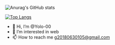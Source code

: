 ![Anurag's GitHub stats](https://github-readme-stats.vercel.app/api?username=Yolo-00&&show_icons=true&theme=tokyonight)

[![Top Langs](https://github-readme-stats.vercel.app/api/top-langs/?username=Yolo-00)](https://github.com/anuraghazra/github-readme-stats)

<!---
<a href="https://github.com/Yolo-00">
  <img align="center" src="https://github-readme-stats.vercel.app/api?username=Yolo-00&&show_icons=true&theme=tokyonight" />
</a>
<a href="https://github.com/Yolo-00">
  <img align="center" src="https://github-readme-stats.vercel.app/api/top-langs/?username=Yolo-00" />
</a>
--->

- 👋 Hi, I’m @Yolo-00
- 👀 I’m interested in web
- 📫 How to reach me g20180630105@gmail.com

<!---
guoCertain/guoCertain is a ✨ special ✨ repository because its `README.md` (this file) appears on your GitHub profile.
You can click the Preview link to take a look at your changes.
--->
